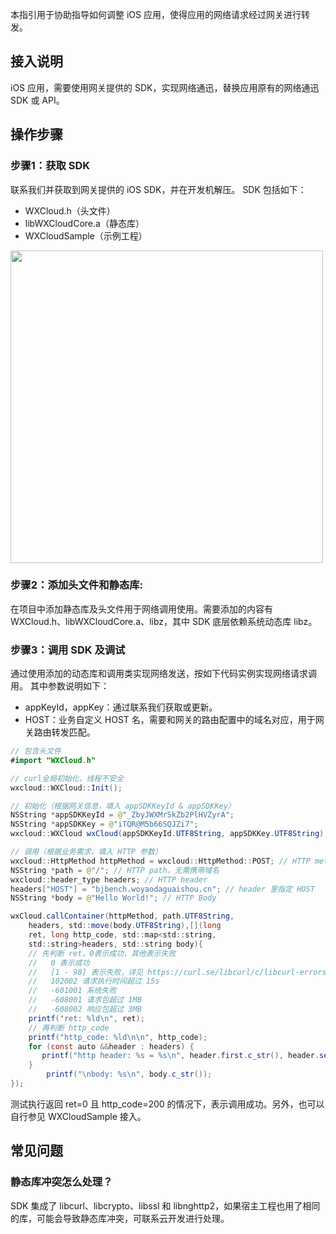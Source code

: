 本指引用于协助指导如何调整 iOS 应用，使得应用的网络请求经过网关进行转发。

## 接入说明
iOS 应用，需要使用网关提供的 SDK，实现网络通迅，替换应用原有的网络通迅 SDK 或 API。

## 操作步骤
### 步骤1：获取 SDK
联系我们并获取到网关提供的 iOS SDK，并在开发机解压。
SDK 包括如下：
- WXCloud.h（头文件）
- libWXCloudCore.a（静态库）
- WXCloudSample（示例工程）

<img style="width:500px" src="https://7361-saas-imgbox-9gbntzkl1ad561d5-1258016615.tcb.qcloud.la/demand/c462c81061b0a08e013285e539b22ff8/content/7662-image.png"/>

### 步骤2：添加头文件和静态库:
在项目中添加静态库及头文件用于网络调用使用。需要添加的内容有 WXCloud.h、libWXCloudCore.a、libz，其中 SDK 底层依赖系统动态库 libz。

### 步骤3：调用 SDK 及调试
通过使用添加的动态库和调用类实现网络发送，按如下代码实例实现网络请求调用。
其中参数说明如下：
- appKeyId，appKey：通过联系我们获取或更新。
- HOST：业务自定义 HOST 名，需要和网关的路由配置中的域名对应，用于网关路由转发匹配。


```java
// 包含头文件
#import "WXCloud.h"

// curl全局初始化，线程不安全
wxcloud::WXCloud::Init();

// 初始化（根据网关信息，填入 appSDKKeyId & appSDKKey）
NSString *appSDKKeyId = @"_ZbyJWXMrSkZb2PlHVZyrA";
NSString *appSDKKey = @"iTQR@M5b66SQJZi7";
wxcloud::WXCloud wxCloud(appSDKKeyId.UTF8String, appSDKKey.UTF8String);

// 调用（根据业务需求，填入 HTTP 参数）
wxcloud::HttpMethod httpMethod = wxcloud::HttpMethod::POST; // HTTP method
NSString *path = @"/"; // HTTP path，无需携带域名
wxcloud::header_type headers; // HTTP header
headers["HOST"] = "bjbench.woyaodaguaishou.cn"; // header 里指定 HOST
NSString *body = @"Hello World!"; // HTTP Body

wxCloud.callContainer(httpMethod, path.UTF8String, 	 
    headers, std::move(body.UTF8String),[](long 
    ret, long http_code, std::map<std::string, 
    std::string>headers, std::string body){
    // 先判断 ret，0表示成功，其他表示失败
    //   0 表示成功
    //   [1 - 98] 表示失败，详见 https://curl.se/libcurl/c/libcurl-errors.html
    //   102002 请求执行时间超过 15s
    //   -601001 系统失败
    //   -608001 请求包超过 1MB
    //   -608002 响应包超过 3MB
    printf("ret: %ld\n", ret);
    // 再判断 http_code
    printf("http_code: %ld\n\n", http_code);
    for (const auto &&header : headers) {
       printf("http header: %s = %s\n", header.first.c_str(), header.second.c_str());
    }
        printf("\nbody: %s\n", body.c_str());
});

```
测试执行返回 ret=0 且 http_code=200 的情况下，表示调用成功。另外，也可以自行参见 WXCloudSample 接入。


## 常见问题
### 静态库冲突怎么处理？
SDK 集成了 libcurl、libcrypto、libssl 和 libnghttp2，如果宿主工程也用了相同的库，可能会导致静态库冲突，可联系云开发进行处理。
